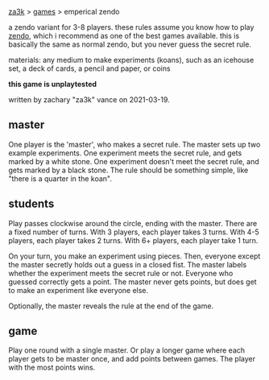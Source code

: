 [za3k](/) > [games](/mygames.md) > emperical zendo

a zendo variant for 3-8 players. these rules assume you know how to play [zendo](https://en.wikipedia.org/wiki/Zendo_(game)), which i recommend as one of the best games available. this is basically the same as normal zendo, but you never guess the secret rule.

materials: any medium to make experiments (koans), such as an icehouse set, a deck of cards, a pencil and paper, or coins

**this game is unplaytested**

written by zachary "za3k" vance on 2021-03-19.

## master
One player is the 'master', who makes a secret rule. The master sets up two example experiments. One experiment meets the secret rule, and gets marked by a white stone. One experiment doesn't meet the secret rule, and gets marked by a black stone. The rule should be something simple, like "there is a quarter in the koan".

## students
Play passes clockwise around the circle, ending with the master. There are a fixed number of turns. With 3 players, each player takes 3 turns. With 4-5 players, each player takes 2 turns. With 6+ players, each player take 1 turn.

On your turn, you make an experiment using pieces. Then, everyone except the master secretly holds out a guess in a closed fist. The master labels whether the experiment meets the secret rule or not. Everyone who guessed correctly gets a point. The master never gets points, but does get to make an experiment like everyone else.

Optionally, the master reveals the rule at the end of the game.

## game
Play one round with a single master. Or play a longer game where each player gets to be master once, and add points between games. The player with the most points wins.
